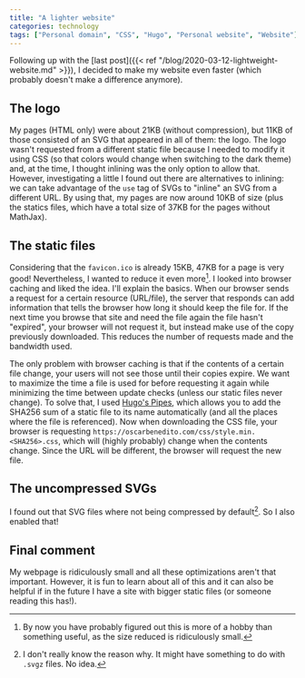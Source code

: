 ```yaml
---
title: "A lighter website"
categories: technology
tags: ["Personal domain", "CSS", "Hugo", "Personal website", "Website"]
---
```

Following up with the [last post]({{< ref "/blog/2020-03-12-lightweight-website.md" >}}), I decided to make my website even faster (which probably doesn't make a difference anymore).

## The logo

My pages (HTML only) were about 21KB (without compression), but 11KB of those consisted of an SVG that appeared in all of them: the logo. The logo wasn't requested from a different static file because I needed to modify it using CSS (so that colors would change when switching to the dark theme) and, at the time, I thought inlining was the only option to allow that. However, investigating a little I found out there are alternatives to inlining: we can take advantage of the `use` tag of SVGs to "inline" an SVG from a different URL. By using that, my pages are now around 10KB of size (plus the statics files, which have a total size of 37KB for the pages without MathJax).

## The static files

Considering that the `favicon.ico` is already 15KB, 47KB for a page is very good! Nevertheless, I wanted to reduce it even more[^fun]. I looked into browser caching and liked the idea. I'll explain the basics. When our browser sends a request for a certain resource (URL/file), the server that responds can add information that tells the browser how long it should keep the file for. If the next time you browse that site and need the file again the file hasn't "expired", your browser will not request it, but instead make use of the copy previously downloaded. This reduces the number of requests made and the bandwidth used.

[^fun]: By now you have probably figured out this is more of a hobby than something useful, as the size reduced is ridiculously small.

The only problem with browser caching is that if the contents of a certain file change, your users will not see those until their copies expire. We want to maximize the time a file is used for before requesting it again while minimizing the time between update checks (unless our static files never change). To solve that, I used [Hugo's Pipes](https://gohugo.io/hugo-pipes), which allows you to add the SHA256 sum of a static file to its name automatically (and all the places where the file is referenced). Now when downloading the CSS file, your browser is requesting `https://oscarbenedito.com/css/style.min.<SHA256>.css`, which will (highly probably) change when the contents change. Since the URL will be different, the browser will request the new file.

## The uncompressed SVGs

I found out that SVG files where not being compressed by default[^reason]. So I also enabled that!

[^reason]: I don't really know the reason why. It might have something to do with `.svgz` files. No idea.

## Final comment

My webpage is ridiculously small and all these optimizations aren't that important. However, it is fun to learn about all of this and it can also be helpful if in the future I have a site with bigger static files (or someone reading this has!).
